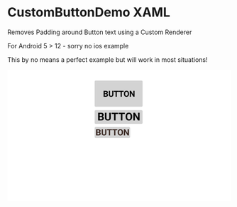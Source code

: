 # CustomButtonDemo XAML

Removes Padding around Button text using a Custom Renderer

For Android 5 > 12 - sorry no ios example

This by no means a perfect example but will work in most situations!


![Custom Button screenshot](Screenshots/CustomButtonDemo.png "Custom Button screenshot")
